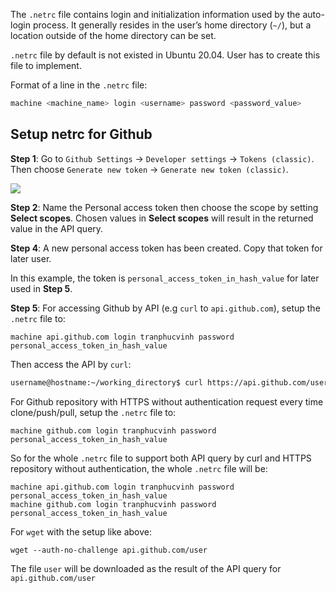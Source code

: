 The ``.netrc`` file contains login and initialization information used by the auto-login process. It generally resides in the user’s home directory (``~/``), but a location outside of the home directory can be set.

``.netrc`` file by default is not existed in Ubuntu 20.04. User has to create this file to implement.

Format of a line in the ``.netrc`` file:

```sh
machine <machine_name> login <username> password <password_value>
```

## Setup netrc for Github

**Step 1**: Go to ``Github Settings`` -> ``Developer settings`` -> ``Tokens (classic)``. Then choose ``Generate new token`` -> ``Generate new token (classic)``.

![](https://github.com/TranPhucVinh/Linux-Shell/blob/master/Environment/Images/github_personal_access_token.png)

**Step 2**: Name the Personal access token then choose the scope by setting **Select scopes**. Chosen values in **Select scopes** will result in the returned value in the API query.

**Step 4**: A new personal access token has been created. Copy that token for later user.

In this example, the token is ``personal_access_token_in_hash_value`` for later used in **Step 5**.

**Step 5**: For accessing Github by API (e.g ``curl`` to ``api.github.com``), setup the ``.netrc`` file to:

```
machine api.github.com login tranphucvinh password personal_access_token_in_hash_value
```

Then access the API by ``curl``: 
```sh
username@hostname:~/working_directory$ curl https://api.github.com/user -L --netrc # Don't need to call this API in the same directory of .netrc
```

For Github repository with HTTPS without authentication request every time clone/push/pull, setup the ``.netrc`` file to:

```
machine github.com login tranphucvinh password personal_access_token_in_hash_value
```

So for the whole ``.netrc`` file to support both API query by curl and HTTPS repository without authentication, the whole ``.netrc`` file will be:

```
machine api.github.com login tranphucvinh password personal_access_token_in_hash_value
machine github.com login tranphucvinh password personal_access_token_in_hash_value
```

For ``wget`` with the setup like above:

```
wget --auth-no-challenge api.github.com/user
```

The file ``user`` will be downloaded as the result of the API query for ``api.github.com/user``
